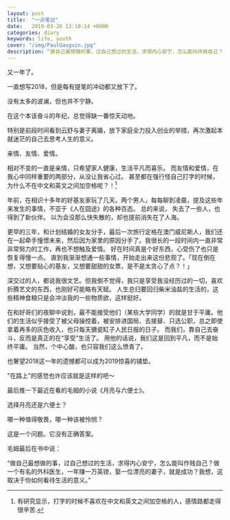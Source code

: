 ```yaml
---
layout: post
title:  "一点笔记"
date:   2019-03-26 13:10:14 +0000
categories: diary
keywords: life, youth
cover: "/img/PaulGauguin.jpg"
description: “做自己最想做的事，过自己想过的生活，求得内心安宁，怎么能叫作贱自己？做一个有名的外科医生，一年赚一万英镑，娶一位漂亮的妻子，就是成功？我想，这取决于你如何看待生活的意义。”
---
```


又一年了。

一直想写2018，但是每有提笔的冲动都又放下了。

没有太多的波澜，但也并不宁静。

在这个本该奋斗的年纪，总觉得缺一番惊天动地。

特别是前段时间看到云舒与妻子离婚，放下家庭全力投入创业的举措，再次激起本就迷茫的自己去思考人生的意义。

亲情、友情、爱情。

相对不变的一直是亲情，只希望家人健康，生活平凡而喜乐。
而友情和爱情，在我心中同样重要的两部分，从没让我省心过。
甚至都在强行怪自己打字的时候，为什么不在中文和英文之间加空格呢？！[^note1]

年前，在相识十多年的好基友家玩了几天。两个男人，每每聊到凌晨，提及这些年来发生的事情，不亚于《人在囧途》的各种百态。
总的来说，
失去了一些人，也得到了新伙伴。
以为会没那么快失散的，却也提前消失在了人海。

更早的三年，和计划结婚的女友分手，最后一次旅行定格在澳门威尼斯人，我们还在一起牵手憧憬未来，然后因为家里的原因分手了。我很长的一段时间内一直非常非常努力的工作，再也不想触及爱情。
好在时间真是个好东西，心受伤了也只是恢复得慢一点。
直到我渐渐想通一些事情，开始走出来这份悲观了。「现在倒在想，又想要贴心的基友，又想要甜甜的女票，是不是太贪心了点？！」

深交过的人，都说我很文艺。但我倒不觉得，我只是享受我没经历过的一切，喜欢折腾艺文的东西，也刚好可能略有天赋。 人生总归要回归柴米油盐的生活的，这些精神食粮只是会冲淡我的一些物质欲，这样挺好。

在和好哥们的夜聊中说到，最不能接受他们（某些大学同学）的就是甘于平庸。他们的生活似乎接受了被父母操控着，被安排进国局、去接替、只选公职，总之即使拿着再多的灰色收入，也只每天搪瓷缸子人民日报的日子。
而我们，靠自己去奋斗，反而是真正的在“享受”生活了。 用他的话说，我们这是回到平凡，而不是始终平庸。 当然，个中心酸，也只容我们这么愤青了。

也奢望2018这一年的遗憾都可以成为2019惊喜的铺垫。

"在路上"的感觉也许应该就是这样的吧～

最后推一下最近在看的毛姆的小说《月亮与六便士》。

选择月亮还是六便士？

哪一种值得敬畏，哪一种该被怜悯？

这是一个问题。它没有正确答案。

毛姆最后在书中说：

“做自己最想做的事，过自己想过的生活，求得内心安宁，怎么能叫作贱自己？做一个有名的外科医生，一年赚一万英镑，娶一位漂亮的妻子，就是成功？我想，这取决于你如何看待生活的意义。”


[^note1]:有研究显示，打字的时候不喜欢在中文和英文之间加空格的人，感情路都走得很辛苦.
